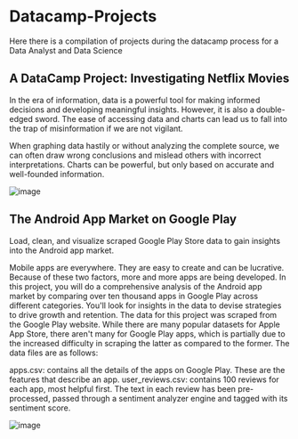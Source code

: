 # Datacamp-Projects
Here there is a compilation of projects during the datacamp process for a Data Analyst and Data Science

## A DataCamp Project: Investigating Netflix Movies

In the era of information, data is a powerful tool for making informed decisions and developing meaningful insights. However, it is also a double-edged sword. The ease of accessing data and charts can lead us to fall into the trap of misinformation if we are not vigilant.

When graphing data hastily or without analyzing the complete source, we can often draw wrong conclusions and mislead others with incorrect interpretations. Charts can be powerful, but only based on accurate and well-founded information.

![image](https://github.com/JuanF3/Datacamp-Projects/assets/60745140/9ecdba09-4850-4979-8cc5-282413622ae2)

## The Android App Market on Google Play

Load, clean, and visualize scraped Google Play Store data to gain insights into the Android app market.

Mobile apps are everywhere. They are easy to create and can be lucrative. Because of these two factors, more and more apps are being developed. In this project, you will do a comprehensive analysis of the Android app market by comparing over ten thousand apps in Google Play across different categories. You'll look for insights in the data to devise strategies to drive growth and retention. The data for this project was scraped from the Google Play website. While there are many popular datasets for Apple App Store, there aren't many for Google Play apps, which is partially due to the increased difficulty in scraping the latter as compared to the former. The data files are as follows:

apps.csv: contains all the details of the apps on Google Play. These are the features that describe an app. user_reviews.csv: contains 100 reviews for each app, most helpful first. The text in each review has been pre-processed, passed through a sentiment analyzer engine and tagged with its sentiment score.

![image](https://github.com/JuanF3/Datacamp-Projects/assets/60745140/24d67825-92ba-49fc-afc0-68eb6688c073)
